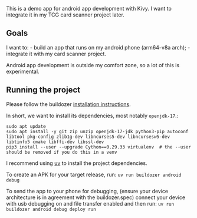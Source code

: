 This is a demo app for android app development with Kivy.
I want to integrate it in my TCG card scanner project later.

## Goals

I want to:
    - build an app that runs on my android phone (arm64-v8a arch);
    - integrate it with my card scanner project.

Android app development is outside my comfort zone, so a lot of this is experimental.


## Running the project

Please follow the buildozer [installation instructions](https://buildozer.readthedocs.io/en/1.5.0/installation.html).

In short, we want to install its dependencies, most notably `openjdk-17`.:

```
sudo apt update
sudo apt install -y git zip unzip openjdk-17-jdk python3-pip autoconf libtool pkg-config zlib1g-dev libncurses5-dev libncursesw5-dev libtinfo5 cmake libffi-dev libssl-dev
pip3 install --user --upgrade Cython==0.29.33 virtualenv  # the --user should be removed if you do this in a venv
```

I recommend using [uv](https://docs.astral.sh/uv/) to install the project dependencies.

To create an APK for your target release, run:
`uv run buildozer android debug`

To send the app to your phone for debugging, (ensure your device architecture is in agreement with the buildozer.spec) connect your device with usb debugging on and file transfer enabled and then run:
`uv run buildozer android debug deploy run`


